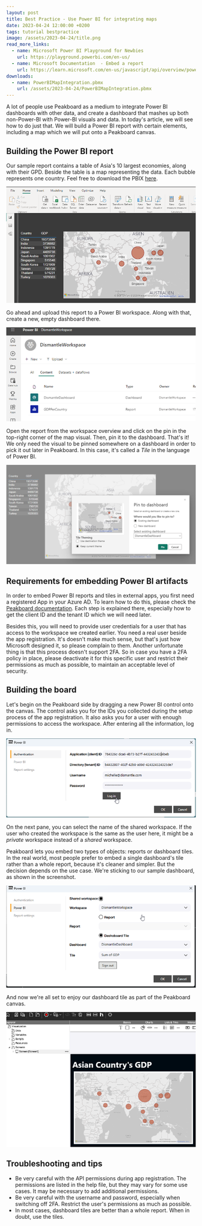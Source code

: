 ```yaml
---
layout: post
title: Best Practice - Use Power BI for integrating maps
date: 2023-04-24 12:00:00 +0200
tags: tutorial bestpractice
image: /assets/2023-04-24/title.png
read_more_links:
  - name: Microsoft Power BI Playground for Newbies
    url: https://playground.powerbi.com/en-us/
  - name: Microsoft Documentation  - Embed a report
    url: https://learn.microsoft.com/en-us/javascript/api/overview/powerbi/embed-report
downloads:
  - name: PowerBIMapIntegration.pbmx
    url: /assets/2023-04-24/PowerBIMapIntegration.pbmx
---
```

A lot of people use Peakboard as a medium to integrate Power BI dashboards with other data, and create a dashboard that mashes up both non-Power-BI with Power-BI visuals and data. In today's article, we will see how to do just that. We will build a Power BI report with certain elements, including a map which we will put onto a Peakboard canvas.

## Building the Power BI report

Our sample report contains a table of Asia's 10 largest economies, along with their GPD. Beside the table is a map representing the data. Each bubble represents one country. Feel free to download the PBIX [here](/assets/2023-04-24/GDPPerCountry.pbix).

![image](/assets/2023-04-24/010.png)

Go ahead and upload this report to a Power BI workspace. Along with that, create a new, empty dashboard there.

![image](/assets/2023-04-24/020.png)

Open the report from the workspace overview and click on the pin in the top-right corner of the map visual. Then, pin it to the dashboard. That's it! We only need the visual to be pinned somewhere on a dashboard in order to pick it out later in Peakboard. In this case, it's called a _Tile_ in the language of Power BI.

![image](/assets/2023-04-24/025.png)

## Requirements for embedding Power BI artifacts

In order to embed Power BI reports and tiles in external apps, you first need a registered App in your Azure AD. To learn how to do this, please check the [Peakboard documentation](https://help.peakboard.com/controls/Extended/en-power-bi.html). Each step is explained there, especially how to get the client ID and the tenant ID which we will need later.

Besides this, you will need to provide user credentials for a user that has access to the workspace we created earlier.
You need a real user beside the app registration. It's doesn't make much sense, but that's just how Microsoft designed it, so please complain to them. Another unfortunate thing is that this process doesn't support 2FA. So in case you have a 2FA policy in place, please deactivate it for this specific user and restrict their permissions as much as possible, to maintain an acceptable level of security.

## Building the board

Let's begin on the Peakboard side by dragging a new Power BI control onto the canvas. The control asks you for the IDs you collected during the setup process of the app registration. It also asks you for a user with enough permissions to access the workspace. After entering all the information, log in.

![image](/assets/2023-04-24/030.png)

On the next pane, you can select the name of the shared workspace. If the user who created the workspace is the same as the user here, it might be a _private_ workspace instead of a _shared_ workspace.

Peakboard lets you embed two types of objects: reports or dashboard tiles. In the real world, most people prefer to embed a single dashboard's tile rather than a whole report, because it's cleaner and simpler. But the decision depends on the use case. We're sticking to our sample dashboard, as shown in the screenshot.

![image](/assets/2023-04-24/040.png)

And now we're all set to enjoy our dashboard tile as part of the Peakboard canvas.

![image](/assets/2023-04-24/050.png)

## Troubleshooting and tips

- Be very careful with the API permissions during app registration. The permissions are listed in the help file, but they may vary for some use cases. It may be necessary to add additional permissions.
- Be very careful with the username and password, especially when switching off 2FA. Restrict the user's permissions as much as possible.
- In most cases, dashboard tiles are better than a whole report. When in doubt, use the tiles.

